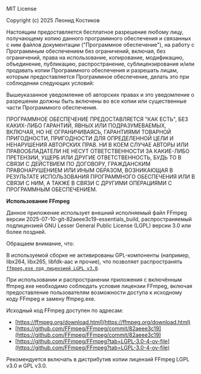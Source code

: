 MIT License

Copyright (c) 2025 Леонид Костиков

Настоящим предоставляется бесплатное разрешение любому лицу, получающему копию
данного программного обеспечения и связанных с ним файлов документации ("Программное обеспечение"), на работу
с Программным обеспечением без ограничений, включая, без ограничений, права
на использование, копирование, модификацию, объединение, публикацию, распространение, сублицензирование и/или продавать
копии Программного обеспечения и разрешать лицам, которым предоставляется Программное
обеспечение, делать это при соблюдении следующих условий:

Вышеуказанное уведомление об авторских правах и это уведомление о разрешении должны быть включены во все
копии или существенные части Программного обеспечения.

ПРОГРАММНОЕ ОБЕСПЕЧЕНИЕ ПРЕДОСТАВЛЯЕТСЯ "КАК ЕСТЬ", БЕЗ КАКИХ-ЛИБО ГАРАНТИЙ, ЯВНЫХ ИЛИ
ПОДРАЗУМЕВАЕМЫХ, ВКЛЮЧАЯ, НО НЕ ОГРАНИЧИВАЯСЬ, ГАРАНТИЯМИ ТОВАРНОЙ ПРИГОДНОСТИ,
ПРИГОДНОСТИ ДЛЯ ОПРЕДЕЛЕННОЙ ЦЕЛИ И НЕНАРУШЕНИЯ АВТОРСКИХ ПРАВ. НИ В КОЕМ СЛУЧАЕ
АВТОРЫ ИЛИ ПРАВООБЛАДАТЕЛИ НЕ НЕСУТ ОТВЕТСТВЕННОСТИ ЗА КАКИЕ-ЛИБО ПРЕТЕНЗИИ, УЩЕРБ ИЛИ ДРУГИЕ
ОТВЕТСТВЕННОСТЬ, БУДЬ ТО В СВЯЗИ С ДЕЙСТВИЕМ ПО ДОГОВОРУ, ГРАЖДАНСКИМ ПРАВОНАРУШЕНИЕМ ИЛИ ИНЫМ ОБРАЗОМ, ВОЗНИКАЮЩАЯ В РЕЗУЛЬТАТЕ
ИСПОЛЬЗОВАНИЯ ПРОГРАММНОГО ОБЕСПЕЧЕНИЯ ИЛИ В СВЯЗИ С НИМ, А ТАКЖЕ В СВЯЗИ С ДРУГИМИ ОПЕРАЦИЯМИ С
ПРОГРАММНЫМ ОБЕСПЕЧЕНИЕМ.

**Использование FFmpeg**

Данное приложение использует внешний исполняемый файл FFmpeg версии 2025-07-10-git-82aeee3c19-essentials_build, 
распространяемый подлицензией GNU Lesser General Public License (LGPL) версии 3.0 или более поздней.

Обращаем внимание, что:

В используемой сборке не активированы GPL-компоненты (например, libx264, libx265, libfdk-aac и прочие), что позволяет распространять 
[`ffmpeg.exe под лицензией LGPL v3.0`](./COPYING.md).

При использовании и распространении приложения с включённым ffmpeg.exe необходимо соблюдать условия лицензии FFmpeg, включая предоставление
пользователям возможности доступа к исходному коду FFmpeg и замену ffmpeg.exe.

Исходный код FFmpeg доступен по адресам: 

- [https://ffmpeg.org/download.html](https://ffmpeg.org/download.html)
- [https://github.com/FFmpeg/FFmpeg/commit/82aeee3c19](https://github.com/FFmpeg/FFmpeg/commit/82aeee3c19)
- [https://github.com/FFmpeg/FFmpeg?tab=LGPL-3.0-4-ov-file](https://github.com/FFmpeg/FFmpeg?tab=LGPL-3.0-4-ov-file)

Рекомендуется включать в дистрибутив копии лицензий FFmpeg LGPL v3.0 и GPL v3.0.